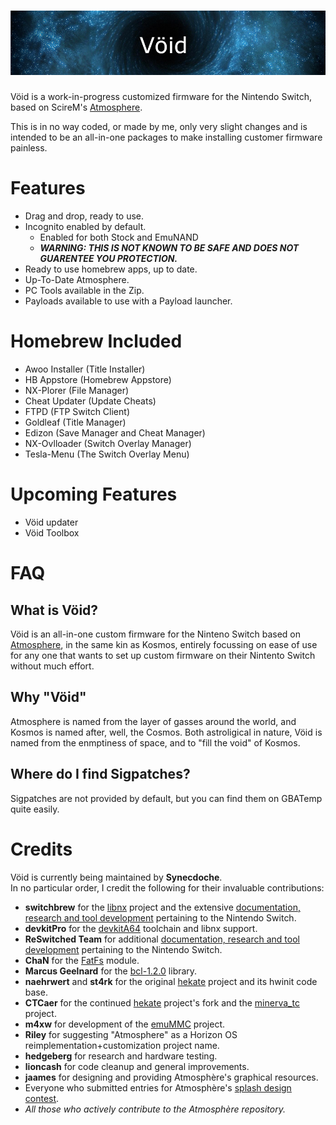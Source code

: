 ![Banner](img/banner.png?raw=true)
=====

Vöid is a work-in-progress customized firmware for the Nintendo Switch, based on ScireM's [Atmosphere](https://github.com/Atmosphere-NX/Atmosphere/blob/master/README.md).

This is in no way coded, or made by me, only very slight changes and is intended to be an all-in-one packages to make installing customer firmware painless.

# Features

- Drag and drop, ready to use.
- Incognito enabled by default.
  - Enabled for both Stock and EmuNAND
  - ***WARNING: THIS IS NOT KNOWN TO BE SAFE AND DOES NOT GUARENTEE YOU PROTECTION.*** 
- Ready to use homebrew apps, up to date.
- Up-To-Date Atmosphere.
- PC Tools available in the Zip.
- Payloads available to use with a Payload launcher.

# Homebrew Included

- Awoo Installer (Title Installer)
- HB Appstore (Homebrew Appstore)
- NX-Plorer (File Manager)
- Cheat Updater (Update Cheats)
- FTPD (FTP Switch Client)
- Goldleaf (Title Manager)
- Edizon (Save Manager and Cheat Manager)
- NX-Ovlloader (Switch Overlay Manager)
- Tesla-Menu (The Switch Overlay Menu)

Upcoming Features
=====

- Vöid updater
- Vöid Toolbox

FAQ
=====

## What is Vöid?

Vöid is an all-in-one custom firmware for the Ninteno Switch based on [Atmosphere](https://github.com/Atmosphere-NX/Atmosphere/blob/master/README.md), in the same kin as Kosmos, entirely focussing on ease of use for any one that wants to set up custom firmware on their Nintento Switch without much effort.

## Why "Vöid"

Atmosphere is named from the layer of gasses around the world, and Kosmos is named after, well, the Cosmos. Both astroligical in nature, Vöid is named from the enmptiness of space, and to "fill the void" of Kosmos.

## Where do I find Sigpatches?

Sigpatches are not provided by default, but you can find them on GBATemp quite easily. 

Credits
=====

Vöid is currently being maintained by __Synecdoche__.<br>
In no particular order, I credit the following for their invaluable contributions:

* __switchbrew__ for the [libnx](https://github.com/switchbrew/libnx) project and the extensive [documentation, research and tool development](http://switchbrew.org) pertaining to the Nintendo Switch.
* __devkitPro__ for the [devkitA64](https://devkitpro.org/) toolchain and libnx support.
* __ReSwitched Team__ for additional [documentation, research and tool development](https://reswitched.team/) pertaining to the Nintendo Switch.
* __ChaN__ for the [FatFs](http://elm-chan.org/fsw/ff/00index_e.html) module.
* __Marcus Geelnard__ for the [bcl-1.2.0](https://sourceforge.net/projects/bcl/files/bcl/bcl-1.2.0) library.
* __naehrwert__ and __st4rk__ for the original [hekate](https://github.com/nwert/hekate) project and its hwinit code base.
* __CTCaer__ for the continued [hekate](https://github.com/CTCaer/hekate) project's fork and the [minerva_tc](https://github.com/CTCaer/minerva_tc) project.
* __m4xw__ for development of the [emuMMC](https://github.com/m4xw/emummc) project.
* __Riley__ for suggesting "Atmosphere" as a Horizon OS reimplementation+customization project name.
* __hedgeberg__ for research and hardware testing.
* __lioncash__ for code cleanup and general improvements.
* __jaames__ for designing and providing Atmosphère's graphical resources.
* Everyone who submitted entries for Atmosphère's [splash design contest](https://github.com/Atmosphere-NX/Atmosphere-splashes).
* _All those who actively contribute to the Atmosphère repository._
